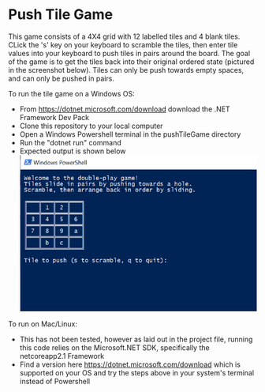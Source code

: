 # Push Tile Game

This game consists of a 4X4 grid with 12 labelled tiles and 4 blank tiles. CLick the 's' key on your keyboard to scramble the tiles, then enter tile values into your keyboard to push tiles in pairs around the board. The goal of the game is to get the tiles back into their original ordered state (pictured in the screenshot below). Tiles can only be push towards empty spaces, and can only be pushed in pairs. 

To run the tile game on a Windows OS: 
- From https://dotnet.microsoft.com/download download the .NET Framework Dev Pack
- Clone this repository to your local computer
- Open a Windows Powershell terminal in the pushTileGame directory
- Run the "dotnet run" command
- Expected output is shown below
![](images/pushTilePic.PNG)


To run on Mac/Linux:
- This has not been tested, however as laid out in the project file, running this code relies on the Microsoft.NET SDK, specifically the netcoreapp2.1 Framework
- Find a version here https://dotnet.microsoft.com/download which is supported on your OS and try the steps above in your system's terminal instead of Powershell
